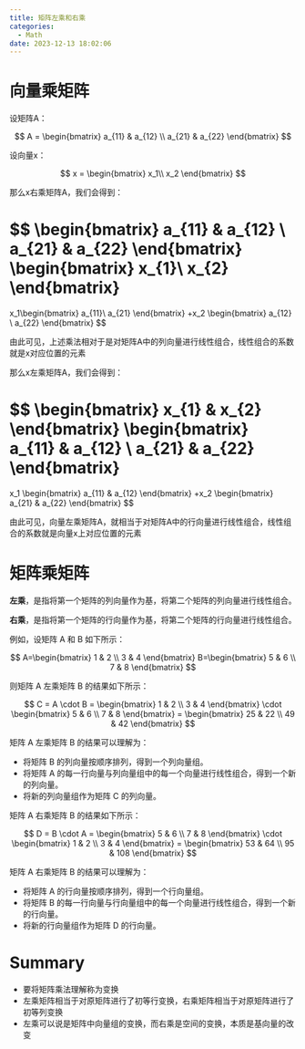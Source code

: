 ```yaml
---
title: 矩阵左乘和右乘
categories:
  - Math
date: 2023-12-13 18:02:06
---
```

# 向量乘矩阵
设矩阵A：

$$
A = \begin{bmatrix}
a_{11} & a_{12} \\
a_{21} & a_{22}
\end{bmatrix}
$$

设向量x：

$$
x = \begin{bmatrix}
x_1\\
x_2
\end{bmatrix}
$$

那么x右乘矩阵A，我们会得到：

$$
\begin{bmatrix}
a_{11} & a_{12} \\
a_{21} & a_{22}
\end{bmatrix}
\begin{bmatrix}
x_{1}\\
x_{2}
\end{bmatrix}
= 
x_1\begin{bmatrix}
a_{11}\\
a_{21}
\end{bmatrix}
+x_2
\begin{bmatrix}
a_{12} \\
a_{22}
\end{bmatrix}
$$

由此可见，上述乘法相对于是对矩阵A中的列向量进行线性组合，线性组合的系数就是x对应位置的元素

那么x左乘矩阵A，我们会得到：

$$
\begin{bmatrix}
x_{1} & x_{2}
\end{bmatrix}
\begin{bmatrix}
a_{11} & a_{12} \\
a_{21} & a_{22}
\end{bmatrix}
=
x_1
\begin{bmatrix}
a_{11} & a_{12}
\end{bmatrix}
+x_2
\begin{bmatrix}
a_{21} & a_{22}
\end{bmatrix}
$$

由此可见，向量左乘矩阵A，就相当于对矩阵A中的行向量进行线性组合，线性组合的系数就是向量x上对应位置的元素

# 矩阵乘矩阵

**左乘**，是指将第一个矩阵的列向量作为基，将第二个矩阵的列向量进行线性组合。

**右乘**，是指将第一个矩阵的行向量作为基，将第二个矩阵的行向量进行线性组合。

例如，设矩阵 A 和 B 如下所示：

$$
A=\begin{bmatrix}
1 & 2 \\
3 & 4
\end{bmatrix}
B=\begin{bmatrix}
5 & 6 \\
7 & 8
\end{bmatrix}
$$

则矩阵 A 左乘矩阵 B 的结果如下所示：

$$
C = A \cdot B = \begin{bmatrix}
1 & 2 \\
3 & 4
\end{bmatrix} \cdot \begin{bmatrix}
5 & 6 \\
7 & 8
\end{bmatrix} = \begin{bmatrix}
25 & 22 \\
49 & 42
\end{bmatrix}
$$

矩阵 A 左乘矩阵 B 的结果可以理解为：

* 将矩阵 B 的列向量按顺序排列，得到一个列向量组。
* 将矩阵 A 的每一行向量与列向量组中的每一个向量进行线性组合，得到一个新的列向量。
* 将新的列向量组作为矩阵 C 的列向量。

矩阵 A 右乘矩阵 B 的结果如下所示：

$$
D = B \cdot A = \begin{bmatrix}
5 & 6 \\
7 & 8
\end{bmatrix} \cdot \begin{bmatrix}
1 & 2 \\
3 & 4
\end{bmatrix} = \begin{bmatrix}
53 & 64 \\
95 & 108
\end{bmatrix}
$$

矩阵 A 右乘矩阵 B 的结果可以理解为：

* 将矩阵 A 的行向量按顺序排列，得到一个行向量组。
* 将矩阵 B 的每一行向量与行向量组中的每一个向量进行线性组合，得到一个新的行向量。
* 将新的行向量组作为矩阵 D 的行向量。

# Summary
* 要将矩阵乘法理解称为变换
* 左乘矩阵相当于对原矩阵进行了初等行变换，右乘矩阵相当于对原矩阵进行了初等列变换
* 左乘可以说是矩阵中向量组的变换，而右乘是空间的变换，本质是基向量的改变
